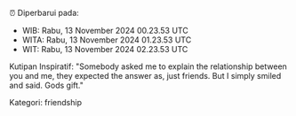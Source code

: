 ⏰ Diperbarui pada:
- WIB: Rabu, 13 November 2024 00.23.53 UTC
- WITA: Rabu, 13 November 2024 01.23.53 UTC
- WIT: Rabu, 13 November 2024 02.23.53 UTC

Kutipan Inspiratif:
"Somebody asked me to explain the relationship between you and me, they expected the answer as, just friends. But I simply smiled and said. Gods gift."


Kategori: friendship

